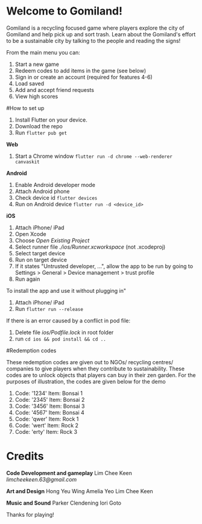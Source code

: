 # Welcome to Gomiland! 

Gomiland is a recycling focused game where players explore the city of Gomiland and help pick up and sort trash. Learn about the Gomiland's effort to be a sustainable city by talking to the people and reading the signs!

From the main menu you can:
1. Start a new game
2. Redeem codes to add items in the game (see below)
3. Sign in or create an account (required for features 4-6)
4. Load saved
5. Add and accept friend requests
6. View high scores

#How to set up

1. Install Flutter on your device.
2. Download the repo
3. Run `flutter pub get`

**Web**
1. Start a Chrome window `flutter run -d chrome --web-renderer canvaskit`

**Android**
1. Enable Android developer mode
2. Attach Android phone
3. Check device id `flutter devices`
4. Run on Android device `flutter run -d <device_id>`

**iOS**
1. Attach iPhone/ iPad
2. Open Xcode
3. Choose _Open Existing Project_
4. Select runner file _./ios/Runner.xcworkspace_ (not .xcodeproj)
5. Select target device
6. Run on target device
7. If it states "Untrusted developer, ...", allow the app to be run by going to Settings > General > Device management > trust profile
8. Run again

To install the app and use it without plugging in"
1. Attach iPhone/ iPad
2. Run `flutter run --release`

If there is an error caused by a conflict in pod file:
1. Delete file _ios/Podfile.lock_ in root folder
2. run `cd ios && pod install && cd ..`

#Redemption codes

These redemption codes are given out to NGOs/ recycling centres/ companies to give players when they contribute to sustainability.
These codes are to unlock objects that players can buy in their zen garden.
For the purposes of illustration, the codes are given below for the demo
1. Code: '1234' Item: Bonsai 1
2. Code: '2345' Item: Bonsai 2
3. Code: '3456' Item: Bonsai 3
4. Code: '4567' Item: Bonsai 4
5. Code: 'qwer' Item: Rock 1
6. Code: 'wert' Item: Rock 2
7. Code: 'erty' Item: Rock 3

# Credits

**Code Development and gameplay**
Lim Chee Keen _limcheekeen.63@gmail.com_

**Art and Design**
Hong Yeu Wing
Amelia Yeo
Lim Chee Keen

**Music and Sound**
Parker Clendening
Iori Goto

Thanks for playing!
